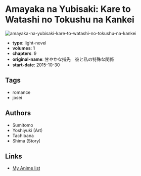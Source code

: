 # Amayaka na Yubisaki: Kare to Watashi no Tokushu na Kankei

![amayaka-na-yubisaki-kare-to-watashi-no-tokushu-na-kankei](https://cdn.myanimelist.net/images/manga/3/197986.jpg)

-   **type**: light-novel
-   **volumes**: 1
-   **chapters**: 9
-   **original-name**: 甘やかな指先　彼と私の特殊な関係
-   **start-date**: 2015-10-30

## Tags

-   romance
-   josei

## Authors

-   Sumitomo
-   Yoshiyuki (Art)
-   Tachibana
-   Shima (Story)

## Links

-   [My Anime list](https://myanimelist.net/manga/108105/Amayaka_na_Yubisaki__Kare_to_Watashi_no_Tokushu_na_Kankei)
